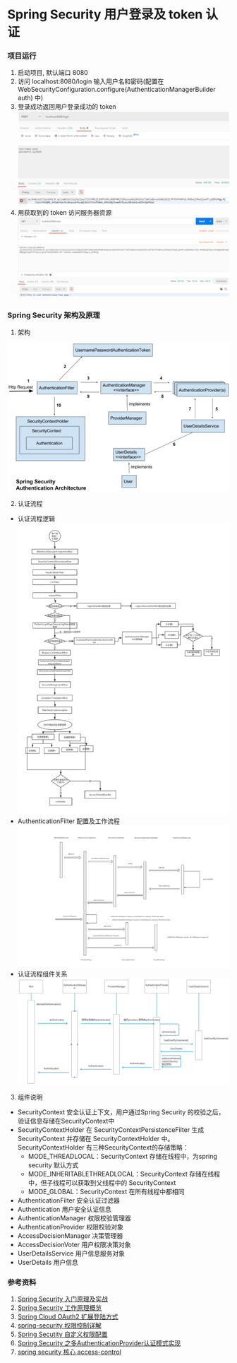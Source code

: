 Spring Security 用户登录及 token 认证
===

### 项目运行
1. 启动项目, 默认端口 8080
2. 访问 localhost:8080/login 输入用户名和密码(配置在 WebSecurityConfiguration.configure(AuthenticationManagerBuilder auth) 中)
3. 登录成功返回用户登录成功的 token 
![login success](resources/login_success.png)
4. 用获取到的 token 访问服务器资源
![user page](resources/user_page.png)

### Spring Security 架构及原理

1. 架构
  
  ![architecture](resources/auth_arch.png)

2. 认证流程
  - 认证流程逻辑
    ![authentication flow logic](resources/auth_flow_detail.tmp)
  - AuthenticationFilter 配置及工作流程
    ![AuthenticationFilter work flow](resources/filter_work_flow.png)
  - 认证流程组件关系
    ![authentication flow relation](resources/auth_flow.png)
  
3. 组件说明
  - SecurityContext 安全认证上下文，用户通过Spring Security 的校验之后，验证信息存储在SecurityContext中
  - SecurityContextHolder 在 SecurityContextPersistenceFilter 生成 SecurityContext 并存储在 SecurityContextHolder 中。SecurityContextHolder 有三种SecurityContext的存储策略：
    - MODE_THREADLOCAL：SecurityContext 存储在线程中，为spring security 默认方式
    - MODE_INHERITABLETHREADLOCAL：SecurityContext 存储在线程中，但子线程可以获取到父线程中的 SecurityContext
    - MODE_GLOBAL：SecurityContext 在所有线程中都相同
  - AuthenticationFilter 安全认证过滤器
  - Authentication 用户安全认证信息
  - AuthenticationManager 权限校验管理器
  - AuthenticationProvider 权限校验对象
  - AccessDecisionManager 决策管理器
  - AccessDecisionVoter 用户权限决策对象
  - UserDetailsService 用户信息服务对象
  - UserDetails 用户信息

### 参考资料
1. [Spring Security 入门原理及实战](http://www.zijin.net/news/tech/1190163.html)
2. [Spring Security 工作原理概览](https://blog.csdn.net/u012702547/article/details/89629415)
3. [Spring Cloud OAuth2 扩展登陆方式](https://www.cnblogs.com/fp2952/p/9193959.html)
4. [spring-security 权限控制详解](https://www.cnblogs.com/fp2952/p/8933107.html)
5. [Spring Secutity 自定义权限配置](https://segmentfault.com/a/1190000010232638)
6. [Spring Security 之多AuthenticationProvider认证模式实现](https://blog.csdn.net/yaomingyang/article/details/98785488)
7. [spring security 核心 access-control](https://www.jianshu.com/p/2b6ebe9423f2)
